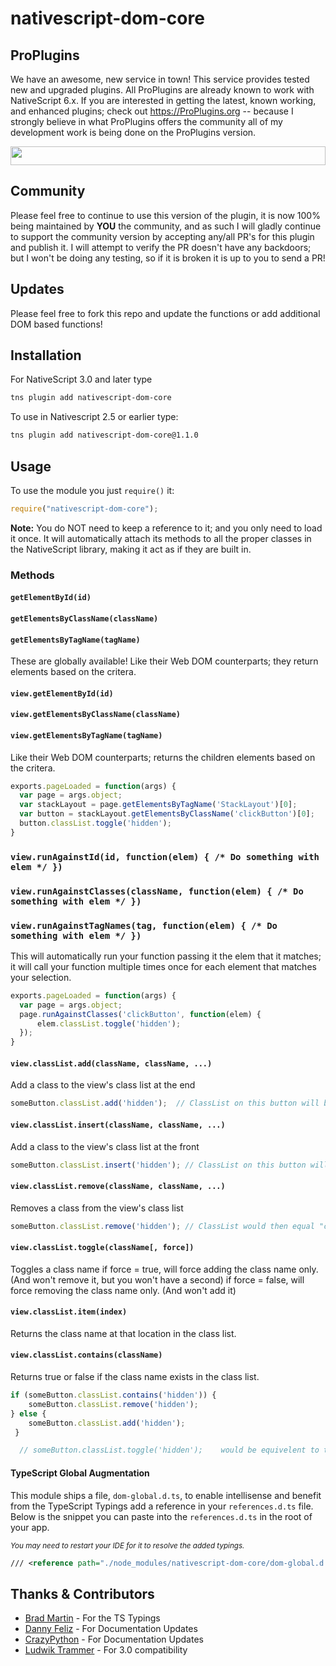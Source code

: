 # nativescript-dom-core

## ProPlugins
We have an awesome, new service in town!   This service provides tested new and upgraded plugins.  All ProPlugins are already known to work with NativeScript 6.x.
If you are interested in getting the latest, known working, and enhanced plugins; check out <a href="https://proplugins.org">https://ProPlugins.org</a> -- because I strongly believe in what ProPlugins offers the community all of my development work is being done on the ProPlugins version.

<a href="https://proplugins.org"><img src="https://proplugins.org/logos/unmaintained.svg" height="30px" width="100%"></a>

## Community
Please feel free to continue to use this version of the plugin, it is now 100% being maintained by **YOU** the community, and as such
I will gladly continue to support the community version by accepting any/all PR's for this plugin and publish it.  I will attempt to verify the PR doesn't have any backdoors; but I won't be doing any testing, so if it is broken it is up to you to send a PR!

## Updates
Please feel free to fork this repo and update the functions or add additional DOM based functions!

## Installation 
For NativeScript 3.0 and later type

```bash
tns plugin add nativescript-dom-core  
```

To use in Nativescript 2.5 or earlier type:

```bash
tns plugin add nativescript-dom-core@1.1.0
```

## Usage
To use the  module you just `require()` it:

```js
require("nativescript-dom-core");
```

**Note:** You do NOT need to keep a reference to it; and you only need to load it once.
It will automatically attach its methods to all the proper classes in the NativeScript library, making it act as if they are built in.

### Methods

#### `getElementById(id)`
#### `getElementsByClassName(className)`
#### `getElementsByTagName(tagName)`

These are globally available! Like their Web DOM counterparts; they return elements based on the critera.

#### `view.getElementById(id)`
#### `view.getElementsByClassName(className)`
#### `view.getElementsByTagName(tagName)`
Like their Web DOM counterparts; returns the children elements based on the critera.

```js
exports.pageLoaded = function(args) {
  var page = args.object;
  var stackLayout = page.getElementsByTagName('StackLayout')[0];
  var button = stackLayout.getElementsByClassName('clickButton')[0];
  button.classList.toggle('hidden');
}
```

### `view.runAgainstId(id, function(elem) { /* Do something with elem */ })`
### `view.runAgainstClasses(className, function(elem) { /* Do something with elem */ })`
### `view.runAgainstTagNames(tag, function(elem) { /* Do something with elem */ })`
This will automatically run your function passing it the elem that it matches; it will call your function multiple times once for each element that matches your selection.

```js
exports.pageLoaded = function(args) {
  var page = args.object;
  page.runAgainstClasses('clickButton', function(elem) {  
      elem.classList.toggle('hidden');
  });
}
```
  
#### `view.classList.add(className, className, ...)`
Add a class to the view's class list at the end

```js
someButton.classList.add('hidden');  // ClassList on this button will be "class1 class2 classx hidden"
```

#### `view.classList.insert(className, className, ...)`
Add a class to the view's class list at the front
```js
someButton.classList.insert('hidden'); // ClassList on this button will be "hidden class1 class2 classx"
```


#### `view.classList.remove(className, className, ...)`
Removes a class from the view's class list
```js
someButton.classList.remove('hidden'); // ClassList would then equal "class1 class2 class3"
```
   
#### `view.classList.toggle(className[, force])`
Toggles a class name
if force = true, will force adding the class name only.     (And won't remove it, but you won't have a second)
if force = false, will force removing the class name only.  (And won't add it)

#### `view.classList.item(index)`
Returns the class name at that location in the class list.

#### `view.classList.contains(className)`
Returns true or false if the class name exists in the class list.
```js
if (someButton.classList.contains('hidden')) {
    someButton.classList.remove('hidden');
} else {
    someButton.classList.add('hidden');
 }

  // someButton.classList.toggle('hidden');    would be equivelent to the 5 lines above.
```

#### TypeScript Global Augmentation
This module ships a file, `dom-global.d.ts`, to enable intellisense and benefit from the TypeScript Typings
add a reference in your `references.d.ts` file. Below is the snippet you can paste into the `references.d.ts` in the root of your app.

<sub>*You may need to restart your IDE for it to resolve the added typings.*</sub>


```xml
/// <reference path="./node_modules/nativescript-dom-core/dom-global.d.ts" />
```

## Thanks & Contributors

- [Brad Martin](https://github.com/bradmartin) - For the TS Typings
- [Danny Feliz](https://github.com/DannyFeliz) - For Documentation Updates
- [CrazyPython](https://github.com/CrazyPython) - For Documentation Updates
- [Ludwik Trammer](https://github.com/ludwiktrammer) - For 3.0 compatibility
